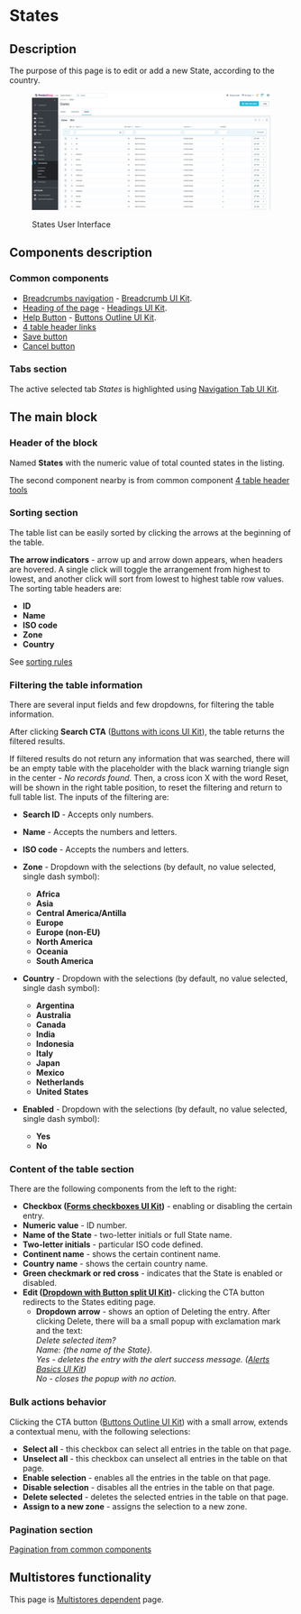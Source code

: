 # States

## Description

The purpose of this page is to edit or add a new State, according to the country.

<figure><img src="../../../../../../../.gitbook/assets/image (16) (1).png" alt=""><figcaption><p>States User Interface</p></figcaption></figure>

## Components description

### Common components <a href="#common-components" id="common-components"></a>

* [Breadcrumbs navigation](broken-reference) - [Breadcrumb UI Kit](https://build.prestashop.com/prestashop-ui-kit/?path=/story/breadcrumb--breadcrumb).
* [Heading of the page](broken-reference) - [Headings UI Kit](https://build.prestashop.com/prestashop-ui-kit/?path=/story/headings--headings).
* [Help Button](broken-reference) - [Buttons Outline UI Kit](https://build.prestashop.com/prestashop-ui-kit/?path=/story/buttons--outline).
* [4 table header links](https://app.gitbook.com/o/-MAz0PPl5s9ulE9xyliu/s/eRh5ljXXvELkmmdiRmg8/\~/changes/u5LiWcNXkcWYIFiEJqil/functional-documentation/ux-ui/common-components/4-table-header-tools)
* [Save button](../../../../../common-components/save-button.md)&#x20;
* [Cancel button ](../../../../../common-components/cancel-button.md)

### Tabs section

The active selected tab _States_ is highlighted using [Navigation Tab UI Kit](https://build.prestashop.com/prestashop-ui-kit/?path=/story/navigation--navigation-tabs).

## The main block&#x20;

### **Header of the block**&#x20;

Named **States** with the numeric value of total counted states in the listing.&#x20;

The second component nearby is from common component [4 table header tools](https://app.gitbook.com/o/-MAz0PPl5s9ulE9xyliu/s/eRh5ljXXvELkmmdiRmg8/\~/changes/u5LiWcNXkcWYIFiEJqil/functional-documentation/ux-ui/common-components/4-table-header-tools)&#x20;

### Sorting section

The table list can be easily sorted by clicking the arrows at the beginning of the table.&#x20;

**The arrow indicators** - arrow up and arrow down appears, when headers are hovered. A single click will toggle the arrangement from highest to lowest, and another click will sort from lowest to highest table row values. The sorting table headers are:

* **ID**
* **Name**
* **ISO code**
* **Zone**
* **Country**

See [sorting rules](../../../../../common-components/sorting-rules.md)

### Filtering the table information <a href="#filtering-the-table-information" id="filtering-the-table-information"></a>

There are several input fields and few dropdowns, for filtering the table information.&#x20;

After clicking **Search CTA** ([Buttons with icons UI Kit](https://build.prestashop-project.org/prestashop-ui-kit/?path=/story/buttons--buttons-with-icons)), the table returns the filtered results.

If filtered results do not return any information that was searched, there will be an empty table with the placeholder with the black warning triangle sign in the center - _No records found._ Then, a cross icon X with the word Reset, will be shown in the right table position, to reset the filtering and return to full table list. The inputs of the filtering are:

* **Search ID** - Accepts only numbers.
* **Name** - Accepts the numbers and letters.&#x20;
* **ISO code** - Accepts the numbers and letters.
*   **Zone** - Dropdown with the selections (by default, no value selected, single dash symbol):

    * **Africa**
    * **Asia**
    * **Central America/Antilla**
    * **Europe**
    * **Europe (non-EU)**
    * **North America**
    * **Oceania**
    * **South America**


*   **Country** - Dropdown with the selections (by default, no value selected, single dash symbol):

    * **Argentina**
    * **Australia**
    * **Canada**
    * **India**
    * **Indonesia**
    * **Italy**
    * **Japan**
    * **Mexico**
    * **Netherlands**
    * **United** **States**


* **Enabled** - Dropdown with the selections (by default, no value selected, single dash symbol):
  * **Yes**
  * **No**

### Content of the table section

There are the following components from the left to the right:

* **Checkbox (**[**Forms checkboxes UI Kit**](https://build.prestashop-project.org/prestashop-ui-kit/?path=/story/forms--checkboxes)**)** - enabling or disabling the certain entry.
* **Numeric value** - ID number.
* **Name of the State** - two-letter initials or full State name.
* **Two-letter initials** - particular ISO code defined.
* **Continent name** - shows the certain continent name.
* **Country name** - shows the certain country name.
* **Green checkmark or red cross** - indicates that the State is enabled or disabled.
* **Edit (**[**Dropdown with Button split UI Kit**](https://build.prestashop-project.org/prestashop-ui-kit/?path=/story/dropdowns--with-button-split)**)**- clicking the CTA button redirects to the States editing page.
  * **Dropdown arrow** - shows an option of Deleting the entry. After clicking Delete, there will ba a small popup with exclamation mark and the text:\
    _Delete selected item?_\
    _Name: {the name of the State}._\
    _Yes - deletes the entry with the alert success message. (_[_Alerts Basics UI Kit_](https://build.prestashop-project.org/prestashop-ui-kit/?path=/story/alerts--basics)_)_\
    _No - closes the popup with no action._

### Bulk actions behavior

Clicking the CTA button ([Buttons Outline UI Kit](https://build.prestashop-project.org/prestashop-ui-kit/?path=/story/buttons--outline)) with a small arrow, extends a contextual menu, with the following selections:

* **Select all** - this checkbox can select all entries in the table on that page.
* **Unselect all** - this checkbox can unselect all entries in the table on that page.
* **Enable selection** - enables all the entries in the table on that page.
* **Disable selection** - disables all the entries in the table on that page.
* **Delete selected** - deletes the selected entries in the table on that page.
* **Assign to a new zone** - assigns the selection to a new zone.

### Pagination section

[Pagination from common components ](../../../../../common-components/pagination.md)

## Multistores functionality

This page is [Multistores dependent](../../../../../common-components/multistores-dependent.md) page.



